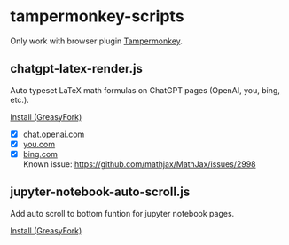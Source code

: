 # tampermonkey-scripts

Only work with browser plugin [Tampermonkey](https://www.tampermonkey.net/).

## chatgpt-latex-render.js

Auto typeset LaTeX math formulas on ChatGPT pages (OpenAI, you, bing, etc.).

[Install (GreasyFork)](https://greasyfork.org/zh-CN/scripts/456049)


- [x] [chat.openai.com](https://chat.openai.com)
- [x] [you.com](https://you.com/search?q=chatgpt&tbm=youchat)
- [x] [bing.com](https://bing.com/new)  
  Known issue: https://github.com/mathjax/MathJax/issues/2998

## jupyter-notebook-auto-scroll.js

Add auto scroll to bottom funtion for jupyter notebook pages.

[Install (GreasyFork)](https://greasyfork.org/zh-CN/scripts/418158)
